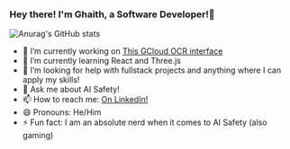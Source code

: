 ### Hey there! I'm Ghaith, a Software Developer!👋

![Anurag's GitHub stats](https://github-readme-stats.vercel.app/api?username=rainzoneo2&count_private=true&show_icons=true)

- 🔭 I’m currently working on [This GCloud OCR interface](https://github.com/RainZoneO2/GCloud-OCR-Interface-Electron)
- 🌱 I’m currently learning React and Three.js
- 🤔 I’m looking for help with fullstack projects and anything where I can apply my skills!
- 💬 Ask me about AI Safety!
- 📫 How to reach me: [On LinkedIn!](https://www.linkedin.com/in/ghaith-ahmad/)
- 😄 Pronouns: He/Him
- ⚡ Fun fact: I am an absolute nerd when it comes to AI Safety (also gaming)

<!--
**RainZoneO2/RainZoneO2** is a ✨ _special_ ✨ repository because its `README.md` (this file) appears on your GitHub profile.

Here are some ideas to get you started:

- 🔭 I’m currently working on ...
- 🌱 I’m currently learning ...
- 👯 I’m looking to collaborate on ...
- 🤔 I’m looking for help with ...
- 💬 Ask me about ...
- 📫 How to reach me: ...
- 😄 Pronouns: ...
- ⚡ Fun fact: ...
-->
